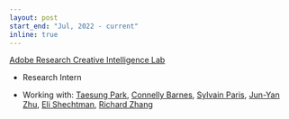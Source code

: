 ```yaml
---
layout: post
start_end: "Jul, 2022 - current"
inline: true
---
```


[Adobe Research Creative Intelligence Lab](https://research.adobe.com/)
* Research Intern
- Working with: [Taesung Park](https://taesung.me/), [Connelly Barnes](http://www.connellybarnes.com/work/), [Sylvain Paris](https://research.adobe.com/person/sylvain-paris/), [Jun-Yan Zhu](https://www.cs.cmu.edu/~junyanz/), [Eli Shechtman](https://research.adobe.com/person/eli-shechtman/), [Richard Zhang](http://richzhang.github.io)